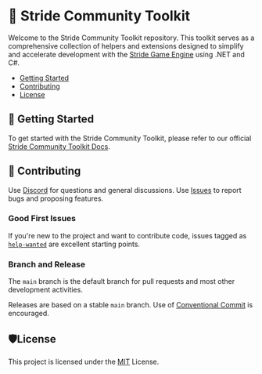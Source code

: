 # 🧰 Stride Community Toolkit

Welcome to the Stride Community Toolkit repository. This toolkit serves as a comprehensive collection of helpers and extensions designed to simplify and accelerate development with the [Stride Game Engine](https://www.stride3d.net/) using .NET and C#.


* [Getting Started](#-getting-started)
* [Contributing](#-contributing)
* [License](#%EF%B8%8Flicense)
<!--* [Roadmap](#%EF%B8%8F-roadmap)-->
<!--* [.NET Foundation](#-net-foundation)-->

## 🚀 Getting Started

To get started with the Stride Community Toolkit, please refer to our official [Stride Community Toolkit Docs](https://stride3d.github.io/stride-community-toolkit/).


## 🤝 Contributing

Use [Discord](https://discord.gg/f6aerfE) for questions and general discussions. 
Use [Issues](https://github.com/VaclavElias/stride-community-toolkit/issues) to report bugs and proposing features.

### Good First Issues

If you're new to the project and want to contribute code, issues tagged as [`help-wanted`](https://github.com/VaclavElias/stride-community-toolkit/labels/help-wanted) are excellent starting points.

### Branch and Release

The `main` branch is the default branch for pull requests and most other development activities. 

Releases are based on a stable `main` branch. Use of [Conventional Commit](https://www.conventionalcommits.org/en/v1.0.0/) is encouraged.

<!--## 🗺️ Roadmap

Our Wiki [Roadmap](https://github.com/VaclavElias/stride-docs-next/wiki/Roadmap) communicates upcoming changes to the Stride Docs.

## 🌐 .NET Foundation

This project is supported by the [.NET Foundation](http://www.dotnetfoundation.org).

This project has adopted the code of conduct defined by the [Contributor Covenant](http://contributor-covenant.org/) to clarify expected behavior in our community.
For more information see the [.NET Foundation Code of Conduct](http://www.dotnetfoundation.org/code-of-conduct).
-->
## 🛡️License

This project is licensed under the [MIT](https://github.com/VaclavElias/stride-community-toolkit/blob/main/LICENSE) License.
